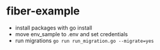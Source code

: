 # fiber-example
* install packages with go install
* move env_sample to .env and set credentials
* run migrations `go run run_migration.go --migrate=yes`
